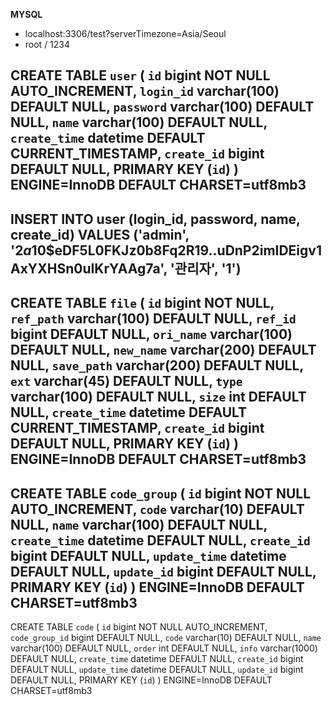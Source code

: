 **MYSQL**

* localhost:3306/test?serverTimezone=Asia/Seoul
* root / 1234

CREATE TABLE `user` (
`id` bigint NOT NULL AUTO_INCREMENT,
`login_id` varchar(100) DEFAULT NULL,
`password` varchar(100) DEFAULT NULL,
`name` varchar(100) DEFAULT NULL,
`create_time` datetime DEFAULT CURRENT_TIMESTAMP,
`create_id` bigint DEFAULT NULL,
PRIMARY KEY (`id`)
) ENGINE=InnoDB DEFAULT CHARSET=utf8mb3
---
INSERT INTO user (login_id, password, name, create_id) 
VALUES ('admin', '$2a$10$eDF5L0FKJz0b8Fq2R19..uDnP2imIDEigv1AxYXHSn0uIKrYAAg7a', '관리자', '1')
---
CREATE TABLE `file` (
`id` bigint NOT NULL,
`ref_path` varchar(100) DEFAULT NULL,
`ref_id` bigint DEFAULT NULL,
`ori_name` varchar(100) DEFAULT NULL,
`new_name` varchar(200) DEFAULT NULL,
`save_path` varchar(200) DEFAULT NULL,
`ext` varchar(45) DEFAULT NULL,
`type` varchar(100) DEFAULT NULL,
`size` int DEFAULT NULL,
`create_time` datetime DEFAULT CURRENT_TIMESTAMP,
`create_id` bigint DEFAULT NULL,
PRIMARY KEY (`id`)
) ENGINE=InnoDB DEFAULT CHARSET=utf8mb3
---
CREATE TABLE `code_group` (
`id` bigint NOT NULL AUTO_INCREMENT,
`code` varchar(10) DEFAULT NULL,
`name` varchar(100) DEFAULT NULL,
`create_time` datetime DEFAULT NULL,
`create_id` bigint DEFAULT NULL,
`update_time` datetime DEFAULT NULL,
`update_id` bigint DEFAULT NULL,
PRIMARY KEY (`id`)
) ENGINE=InnoDB DEFAULT CHARSET=utf8mb3
---
CREATE TABLE `code` (
`id` bigint NOT NULL AUTO_INCREMENT,
`code_group_id` bigint DEFAULT NULL,
`code` varchar(10) DEFAULT NULL,
`name` varchar(100) DEFAULT NULL,
`order` int DEFAULT NULL,
`info` varchar(1000) DEFAULT NULL,
`create_time` datetime DEFAULT NULL,
`create_id` bigint DEFAULT NULL,
`update_time` datetime DEFAULT NULL,
`update_id` bigint DEFAULT NULL,
PRIMARY KEY (`id`)
) ENGINE=InnoDB DEFAULT CHARSET=utf8mb3